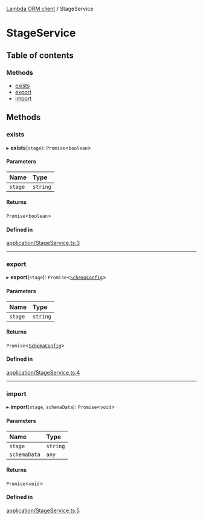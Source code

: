 [Lambda ORM client](../README.md) / StageService

# StageService

## Table of contents

### Methods

- [exists](StageService.md#exists)
- [export](StageService.md#export)
- [import](StageService.md#import)

## Methods

### exists

▸ **exists**(`stage`): `Promise`<`boolean`\>

#### Parameters

| Name | Type |
| :------ | :------ |
| `stage` | `string` |

#### Returns

`Promise`<`boolean`\>

#### Defined in

[application/StageService.ts:3](https://github.com/FlavioLionelRita/lambdaorm-client-node/blob/accb0c4/src/lib/application/StageService.ts#L3)

___

### export

▸ **export**(`stage`): `Promise`<[`SchemaConfig`](SchemaConfig.md)\>

#### Parameters

| Name | Type |
| :------ | :------ |
| `stage` | `string` |

#### Returns

`Promise`<[`SchemaConfig`](SchemaConfig.md)\>

#### Defined in

[application/StageService.ts:4](https://github.com/FlavioLionelRita/lambdaorm-client-node/blob/accb0c4/src/lib/application/StageService.ts#L4)

___

### import

▸ **import**(`stage`, `schemaData`): `Promise`<`void`\>

#### Parameters

| Name | Type |
| :------ | :------ |
| `stage` | `string` |
| `schemaData` | `any` |

#### Returns

`Promise`<`void`\>

#### Defined in

[application/StageService.ts:5](https://github.com/FlavioLionelRita/lambdaorm-client-node/blob/accb0c4/src/lib/application/StageService.ts#L5)

